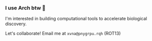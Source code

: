 ### I use Arch btw :exploding_head:

I'm interested in building computational tools to accelerate biological discovery. 

Let's collaborate! Email me at ```xvna@pnygrpu.rqh``` (ROT13)
